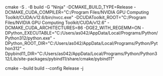 cmake -S . -B build -G "Ninja" -DCMAKE_BUILD_TYPE=Release -DCMAKE_CUDA_COMPILER="C:/Program Files/NVIDIA GPU Computing Toolkit/CUDA/v12.6/bin/nvcc.exe" -DCUDAToolkit_ROOT="C:/Program Files/NVIDIA GPU Computing Toolkit/CUDA/v12.6" -DCMAKE_CUDA_ARCHITECTURES=86 -DGE2_WITH_REGEMM=ON -DPython_EXECUTABLE="C:/Users/as042/AppData/Local/Programs/Python/Python312/python.exe" -DPython_ROOT_DIR="C:/Users/as042/AppData/Local/Programs/Python/Python312" -Dpybind11_DIR="C:/Users/as042/AppData/Local/Programs/Python/Python312/Lib/site-packages/pybind11/share/cmake/pybind11"

cmake --build build --config Release -j